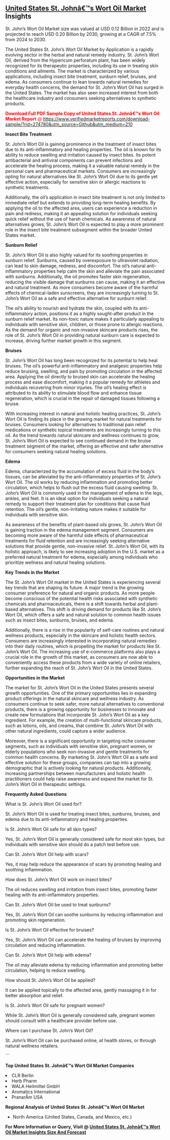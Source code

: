 <h2><a href="https://www.verifiedmarketreports.com/download-sample/?rid=274780&amp;utm_source=Github&amp;utm_medium=210" target="_blank">United States St. Johnâ€™s Wort Oil Market</a> Insights</h2><p>St. John’s Wort Oil Market size was valued at USD 0.12 Billion in 2022 and is projected to reach USD 0.20 Billion by 2030, growing at a CAGR of 7.5% from 2024 to 2030.</p><p><p>The United States St. John’s Wort Oil Market by Application is a rapidly evolving sector in the herbal and natural remedy industry. St. John’s Wort Oil, derived from the Hypericum perforatum plant, has been widely recognized for its therapeutic properties, including its use in treating skin conditions and ailments. The market is characterized by various applications, including insect bite treatment, sunburn relief, bruises, and edema. As consumers continue to lean towards natural remedies for everyday health concerns, the demand for St. John’s Wort Oil has surged in the United States. The market has also seen increased interest from both the healthcare industry and consumers seeking alternatives to synthetic products. <p><span class=""><span style="color: #ff0000;"><strong>Download Full PDF Sample Copy of United States St. Johnâ€™s Wort Oil Market Report</strong> @ </span><a href="https://www.verifiedmarketreports.com/download-sample/?rid=274780&amp;utm_source=Github&amp;utm_medium=210" target="_blank">https://www.verifiedmarketreports.com/download-sample/?rid=274780&amp;utm_source=Github&amp;utm_medium=210</a></span></p></p><p><b>Insect Bite Treatment</b></p><p>St. John’s Wort Oil is gaining prominence in the treatment of insect bites due to its anti-inflammatory and healing properties. The oil is known for its ability to reduce swelling and irritation caused by insect bites. Its potent antibacterial and antiviral components can prevent infections and accelerate the healing process, making it a valuable natural remedy in the personal care and pharmaceutical markets. Consumers are increasingly opting for natural alternatives like St. John’s Wort Oil due to its gentle yet effective action, especially for sensitive skin or allergic reactions to synthetic treatments.</p><p>Additionally, the oil’s application in insect bite treatment is not only limited to immediate relief but extends to providing long-term healing benefits. By applying the oil to the affected area, users can experience a reduction in pain and redness, making it an appealing solution for individuals seeking quick relief without the use of harsh chemicals. As awareness of natural alternatives grows, St. John’s Wort Oil is expected to play a more prominent role in the insect bite treatment subsegment within the broader United States market.</p><p><b>Sunburn Relief</b></p><p>St. John’s Wort Oil is also highly valued for its soothing properties in sunburn relief. Sunburns, caused by overexposure to ultraviolet radiation, can lead to skin damage, redness, and discomfort. The oil’s natural anti-inflammatory properties help calm the skin and alleviate the pain associated with sunburns. Additionally, the oil promotes faster skin regeneration, reducing the visible damage that sunburns can cause, making it an effective and natural treatment. As more consumers become aware of the harmful effects of chemical-laden sunscreens, they are increasingly turning to St. John’s Wort Oil as a safe and effective alternative for sunburn relief.</p><p>The oil’s ability to nourish and hydrate the skin, coupled with its anti-inflammatory action, positions it as a highly sought-after product in the sunburn relief market. Its non-toxic nature makes it particularly appealing to individuals with sensitive skin, children, or those prone to allergic reactions. As the demand for organic and non-invasive skincare products rises, the role of St. John’s Wort Oil in providing natural sunburn care is expected to increase, driving further market growth in this segment.</p><p><b>Bruises</b></p><p>St. John’s Wort Oil has long been recognized for its potential to help heal bruises. The oil’s powerful anti-inflammatory and analgesic properties help reduce bruising, swelling, and pain by promoting circulation in the affected area. Applying the oil directly to bruised skin can accelerate the healing process and ease discomfort, making it a popular remedy for athletes and individuals recovering from minor injuries. The oil’s healing effect is attributed to its ability to stimulate blood flow and enhance tissue regeneration, which is crucial in the repair of damaged tissues following a bruise.</p><p>With increasing interest in natural and holistic healing practices, St. John’s Wort Oil is finding its place in the growing market for natural treatments for bruises. Consumers looking for alternatives to traditional pain relief medications or synthetic topical treatments are increasingly turning to this oil. As the trend towards natural skincare and wellness continues to grow, St. John’s Wort Oil is expected to see continued demand in the bruise treatment segment of the market, offering an effective and safer alternative for consumers seeking natural healing solutions.</p><p><b>Edema</b></p><p>Edema, characterized by the accumulation of excess fluid in the body’s tissues, can be alleviated by the anti-inflammatory properties of St. John’s Wort Oil. The oil works by reducing inflammation and promoting better circulation, which helps to flush out the excess fluid causing swelling. St. John’s Wort Oil is commonly used in the management of edema in the legs, ankles, and feet. It is an ideal option for individuals seeking a natural remedy to support their treatment plan for conditions that cause fluid retention. The oil’s gentle, non-irritating nature makes it suitable for individuals with sensitive skin.</p><p>As awareness of the benefits of plant-based oils grows, St. John’s Wort Oil is gaining traction in the edema management segment. Consumers are becoming more aware of the harmful side effects of pharmaceutical treatments for fluid retention and are increasingly seeking alternative solutions that provide gentle, non-invasive relief. St. John’s Wort Oil, with its holistic approach, is likely to see increasing adoption in the U.S. market as a preferred natural treatment for edema, especially among individuals who prioritize wellness and natural healing solutions.</p><p><b>Key Trends in the Market</b></p><p>The St. John’s Wort Oil market in the United States is experiencing several key trends that are shaping its future. A major trend is the growing consumer preference for natural and organic products. As more people become conscious of the potential health risks associated with synthetic chemicals and pharmaceuticals, there is a shift towards herbal and plant-based alternatives. This shift is driving demand for products like St. John’s Wort Oil, which offers a safe and natural solution to common health issues such as insect bites, sunburns, bruises, and edema.</p><p>Additionally, there is a rise in the popularity of self-care routines and natural wellness products, especially in the skincare and holistic health sectors. Consumers are increasingly interested in incorporating natural remedies into their daily routines, which is propelling the market for products like St. John’s Wort Oil. The increasing use of e-commerce platforms also plays a crucial role in the growth of this market, as consumers are now able to conveniently access these products from a wide variety of online retailers, further expanding the reach of St. John’s Wort Oil in the United States.</p><p><b>Opportunities in the Market</b></p><p>The market for St. John’s Wort Oil in the United States presents several growth opportunities. One of the primary opportunities lies in expanding product offerings in the natural skincare and wellness industry. As consumers continue to seek safer, more natural alternatives to conventional products, there is a growing opportunity for businesses to innovate and create new formulations that incorporate St. John’s Wort Oil as a key ingredient. For example, the creation of multi-functional skincare products, such as lotions, oils, and creams, that combine St. John’s Wort Oil with other natural ingredients, could capture a wider audience.</p><p>Moreover, there is a significant opportunity in targeting niche consumer segments, such as individuals with sensitive skin, pregnant women, or elderly populations who seek non-invasive and gentle treatments for common health concerns. By marketing St. John’s Wort Oil as a safe and effective solution for these groups, companies can tap into a growing demographic that is actively looking for natural products. Additionally, increasing partnerships between manufacturers and holistic health practitioners could help raise awareness and expand the market for St. John’s Wort Oil in therapeutic settings.</p><p><b>Frequently Asked Questions</b></p><p>What is St. John’s Wort Oil used for?</p><p>St. John’s Wort Oil is used for treating insect bites, sunburns, bruises, and edema due to its anti-inflammatory and healing properties.</p><p>Is St. John’s Wort Oil safe for all skin types?</p><p>Yes, St. John’s Wort Oil is generally considered safe for most skin types, but individuals with sensitive skin should do a patch test before use.</p><p>Can St. John’s Wort Oil help with scars?</p><p>Yes, it may help reduce the appearance of scars by promoting healing and soothing inflammation.</p><p>How does St. John’s Wort Oil work on insect bites?</p><p>The oil reduces swelling and irritation from insect bites, promoting faster healing with its anti-inflammatory properties.</p><p>Can St. John’s Wort Oil be used to treat sunburns?</p><p>Yes, St. John’s Wort Oil can soothe sunburns by reducing inflammation and promoting skin regeneration.</p><p>Is St. John’s Wort Oil effective for bruises?</p><p>Yes, St. John’s Wort Oil can accelerate the healing of bruises by improving circulation and reducing inflammation.</p><p>Can St. John’s Wort Oil help with edema?</p><p>The oil may alleviate edema by reducing inflammation and promoting better circulation, helping to reduce swelling.</p><p>How should St. John’s Wort Oil be applied?</p><p>It can be applied topically to the affected area, gently massaging it in for better absorption and relief.</p><p>Is St. John’s Wort Oil safe for pregnant women?</p><p>While St. John’s Wort Oil is generally considered safe, pregnant women should consult with a healthcare provider before use.</p><p>Where can I purchase St. John’s Wort Oil?</p><p>St. John’s Wort Oil can be purchased online, at health stores, or through natural wellness retailers.</p>```</p><p><strong>Top United States St. Johnâ€™s Wort Oil Market Companies</strong></p><div data-test-id=""><p><li>CLR Berlin</li><li> Herb Pharm</li><li> WALA Heilmittel GmbH</li><li> Aromatics International</li><li> PranarÅm USA</li></p><div><strong>Regional Analysis of&nbsp;United States St. Johnâ€™s Wort Oil Market</strong></div><ul><li dir="ltr"><p dir="ltr">North America&nbsp;(United States, Canada, and Mexico, etc.)</p></li></ul><p><strong>For More Information or Query, Visit @&nbsp;</strong><strong><a href="https://www.verifiedmarketreports.com/product/st-john-s-wort-oil-market/?utm_source=Github&amp;utm_medium=210" target="_blank">United States St. Johnâ€™s Wort Oil Market Insights Size And Forecast</a></strong></p></div>
